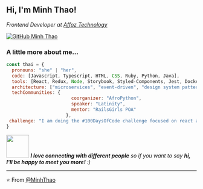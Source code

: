 
<h2> Hi, I'm Minh Thao! </h2>
<p><em>Frontend Developer at <a href="https://affoz.com/">Affoz Technology</a>
</em></p>

[![GitHub Minh Thao](https://img.shields.io/github/followers/thaiane?label=follow&style=social)](https://github.com/minhthao56)


### A little more about me...  

```javascript
const thai = {
  pronouns: "she" | "her",
  code: [Javascript, Typescript, HTML, CSS, Ruby, Python, Java],
  tools: [React, Redux, Node, Storybook, Styled-Components, Jest, Docker],
  architecture: ["microservices", "event-driven", "design system pattern"],
  techCommunities: {
                        coorganizer: "AfroPython",
                        speaker: "Latinity",
                        mentor: "RailsGirls POA"
                      },
 challenge: "I am doing the #100DaysOfCode challenge focused on react and typescript"
}
```

<img src="https://media.giphy.com/media/LnQjpWaON8nhr21vNW/giphy.gif" width="60"> <em><b>I love connecting with different people</b> so if you want to say <b>hi, I'll be happy to meet you more!</b> :)</em>

---

⭐️ From [@MinhThao](https://github.com/minhthao56)
